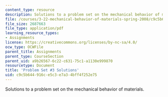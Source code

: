```yaml
---
content_type: resource
description: Solutions to a problem set on the mechanical behavior of materials.
file: /courses/3-22-mechanical-behavior-of-materials-spring-2008/c9c5b644916ce5c3e7a34bff4f252e75_sol3.pdf
file_size: 2687663
file_type: application/pdf
learning_resource_types:
- Assignments
license: https://creativecommons.org/licenses/by-nc-sa/4.0/
ocw_type: OCWFile
parent_title: Assignments
parent_type: CourseSection
parent_uid: a9b26567-6c22-c631-75c1-a1130e999870
resourcetype: Document
title: 'Problem Set #3 Solutions'
uid: c9c5b644-916c-e5c3-e7a3-4bff4f252e75
---
```

Solutions to a problem set on the mechanical behavior of materials.